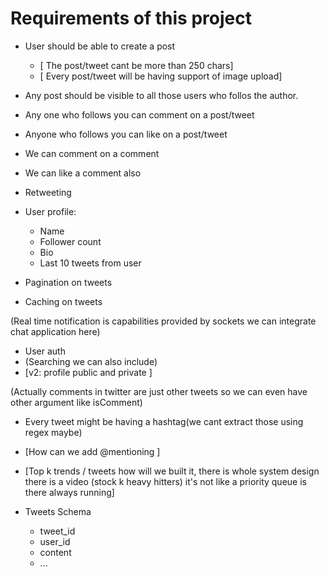 # Requirements of this project

- User should be able to create a post
    - [ The post/tweet cant be more than 250 chars]
    - [ Every post/tweet will be having support of image upload]

- Any post should be visible to all those users who follos the author.
- Any one who follows you can comment on a post/tweet
- Anyone who follows you can like on a post/tweet
- We can comment on a comment 
- We can like a comment also
- Retweeting

- User profile:
    - Name
    - Follower count
    - Bio
    - Last 10 tweets from user

- Pagination on tweets
- Caching on tweets

(Real time notification is capabilities provided by sockets we can integrate chat application here)

- User auth
- (Searching we can also include)
- [v2: profile public and private ]


(Actually comments in twitter are just other tweets so we can even have other argument like isComment)

- Every tweet might be having a hashtag(we cant extract those using regex maybe)

- [How can we add @mentioning ]
- [Top k trends / tweets how will we built it, there is whole system design there is a video (stock k heavy hitters) it's not like a priority queue is there always running]



- Tweets Schema
    - tweet_id
    - user_id
    - content
    - ...


